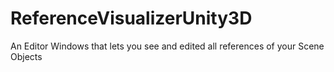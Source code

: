 # ReferenceVisualizerUnity3D
An Editor Windows that lets you see and edited all references of your Scene Objects
